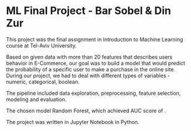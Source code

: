 # ML Final Project - Bar Sobel & Din Zur

This project was the final assignment in Introduction to Machine Learning course at Tel-Aviv University.

Based on given data with more than 20 features that describes users behavior in E-Commerce, our goal was to build a model that would predict the probability of a specific user to make a purchase in the online site. During our project, we had to deal with different types of variables - numeric, categorical, boolean.

The pipeline included data exploration, preprocessing, feature selection, modeling and evaluation.

The chosen model Random Forest, which achieved AUC score of .

The project was written in Jupyter Notebook in Python.
